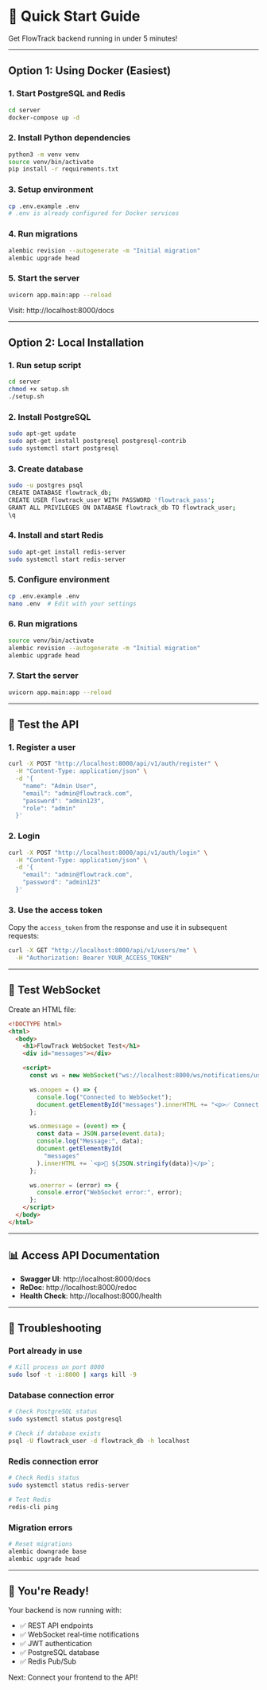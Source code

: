 # 🚀 Quick Start Guide

Get FlowTrack backend running in under 5 minutes!

---

## Option 1: Using Docker (Easiest)

### 1. Start PostgreSQL and Redis

```bash
cd server
docker-compose up -d
```

### 2. Install Python dependencies

```bash
python3 -m venv venv
source venv/bin/activate
pip install -r requirements.txt
```

### 3. Setup environment

```bash
cp .env.example .env
# .env is already configured for Docker services
```

### 4. Run migrations

```bash
alembic revision --autogenerate -m "Initial migration"
alembic upgrade head
```

### 5. Start the server

```bash
uvicorn app.main:app --reload
```

Visit: http://localhost:8000/docs

---

## Option 2: Local Installation

### 1. Run setup script

```bash
cd server
chmod +x setup.sh
./setup.sh
```

### 2. Install PostgreSQL

```bash
sudo apt-get update
sudo apt-get install postgresql postgresql-contrib
sudo systemctl start postgresql
```

### 3. Create database

```bash
sudo -u postgres psql
CREATE DATABASE flowtrack_db;
CREATE USER flowtrack_user WITH PASSWORD 'flowtrack_pass';
GRANT ALL PRIVILEGES ON DATABASE flowtrack_db TO flowtrack_user;
\q
```

### 4. Install and start Redis

```bash
sudo apt-get install redis-server
sudo systemctl start redis-server
```

### 5. Configure environment

```bash
cp .env.example .env
nano .env  # Edit with your settings
```

### 6. Run migrations

```bash
source venv/bin/activate
alembic revision --autogenerate -m "Initial migration"
alembic upgrade head
```

### 7. Start the server

```bash
uvicorn app.main:app --reload
```

---

## 🧪 Test the API

### 1. Register a user

```bash
curl -X POST "http://localhost:8000/api/v1/auth/register" \
  -H "Content-Type: application/json" \
  -d '{
    "name": "Admin User",
    "email": "admin@flowtrack.com",
    "password": "admin123",
    "role": "admin"
  }'
```

### 2. Login

```bash
curl -X POST "http://localhost:8000/api/v1/auth/login" \
  -H "Content-Type: application/json" \
  -d '{
    "email": "admin@flowtrack.com",
    "password": "admin123"
  }'
```

### 3. Use the access token

Copy the `access_token` from the response and use it in subsequent requests:

```bash
curl -X GET "http://localhost:8000/api/v1/users/me" \
  -H "Authorization: Bearer YOUR_ACCESS_TOKEN"
```

---

## 🔌 Test WebSocket

Create an HTML file:

```html
<!DOCTYPE html>
<html>
  <body>
    <h1>FlowTrack WebSocket Test</h1>
    <div id="messages"></div>

    <script>
      const ws = new WebSocket("ws://localhost:8000/ws/notifications/user-123");

      ws.onopen = () => {
        console.log("Connected to WebSocket");
        document.getElementById("messages").innerHTML += "<p>✅ Connected!</p>";
      };

      ws.onmessage = (event) => {
        const data = JSON.parse(event.data);
        console.log("Message:", data);
        document.getElementById(
          "messages"
        ).innerHTML += `<p>📨 ${JSON.stringify(data)}</p>`;
      };

      ws.onerror = (error) => {
        console.error("WebSocket error:", error);
      };
    </script>
  </body>
</html>
```

---

## 📊 Access API Documentation

- **Swagger UI**: http://localhost:8000/docs
- **ReDoc**: http://localhost:8000/redoc
- **Health Check**: http://localhost:8000/health

---

## 🛑 Troubleshooting

### Port already in use

```bash
# Kill process on port 8000
sudo lsof -t -i:8000 | xargs kill -9
```

### Database connection error

```bash
# Check PostgreSQL status
sudo systemctl status postgresql

# Check if database exists
psql -U flowtrack_user -d flowtrack_db -h localhost
```

### Redis connection error

```bash
# Check Redis status
sudo systemctl status redis-server

# Test Redis
redis-cli ping
```

### Migration errors

```bash
# Reset migrations
alembic downgrade base
alembic upgrade head
```

---

## 🎉 You're Ready!

Your backend is now running with:

- ✅ REST API endpoints
- ✅ WebSocket real-time notifications
- ✅ JWT authentication
- ✅ PostgreSQL database
- ✅ Redis Pub/Sub

Next: Connect your frontend to the API!
